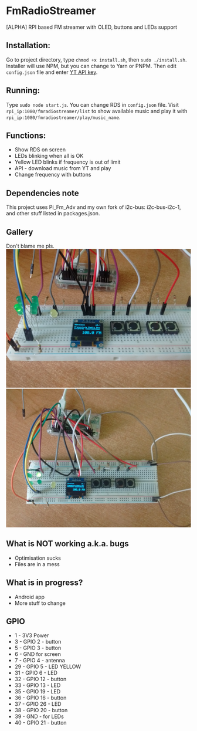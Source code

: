 # FmRadioStreamer
[ALPHA] RPI based FM streamer with OLED, buttons and LEDs support

## Installation:
Go to project directory, type `chmod +x install.sh`, then `sudo ./install.sh`. Installer will use NPM, but you can change to Yarn or PNPM. Then edit `config.json` file and enter [YT API key](https://developers.google.com/youtube/v3/getting-started).

## Running:
Type `sudo node start.js`. You can change RDS in `config.json` file. Visit `rpi_ip:1080/fmradiostreamer/list` to show available music and play it with `rpi_ip:1080/fmradiostreamer/play/music_name`.

## Functions:
- Show RDS on screen
- LEDs blinking when all is OK
- Yellow LED blinks if frequency is out of limit
- API - download music from YT and play
- Change frequency with buttons

## Dependencies note
This project uses Pi_Fm_Adv and my own fork of i2c-bus: i2c-bus-i2c-1, and other stuff listed in packages.json.

## Gallery
Don't blame me pls.
![Image](docs/IMG_20190728_172941.jpg?raw=true "Image")
![Image](docs/IMG_20190728_172930.jpg?raw=true "Image")

## What is NOT working a.k.a. bugs
- Optimisation sucks
- Files are in a mess

## What is in progress?
- Android app
- More stuff to change

## GPIO
- 1 - 3V3 Power
- 3 - GPIO 2 - button
- 5 - GPIO 3 - button
- 6 - GND for screen
- 7 - GPIO 4 -  antenna
- 29 - GPIO 5 - LED YELLOW
- 31 - GPIO 6 - LED
- 32 - GPIO 12 - button
- 33 - GPIO 13 - LED
- 35 - GPIO 19 - LED
- 36 - GPIO 16 - button
- 37 - GPIO 26 - LED
- 38 - GPIO 20 - button
- 39 - GND - for LEDs
- 40 - GPIO 21 - button
